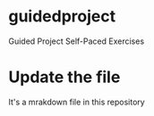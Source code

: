 # guidedproject
Guided Project Self-Paced Exercises

# Update the file 
It's a mrakdown file in this repository 
